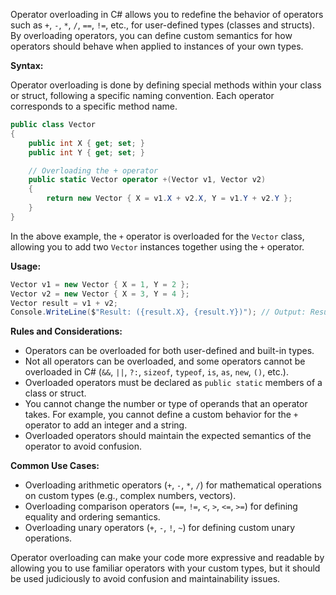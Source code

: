 Operator overloading in C# allows you to redefine the behavior of operators such as `+`, `-`, `*`, `/`, `==`, `!=`, etc., for user-defined types (classes and structs). By overloading operators, you can define custom semantics for how operators should behave when applied to instances of your own types.

**Syntax:**

Operator overloading is done by defining special methods within your class or struct, following a specific naming convention. Each operator corresponds to a specific method name.

```csharp
public class Vector
{
    public int X { get; set; }
    public int Y { get; set; }

    // Overloading the + operator
    public static Vector operator +(Vector v1, Vector v2)
    {
        return new Vector { X = v1.X + v2.X, Y = v1.Y + v2.Y };
    }
}
```

In the above example, the `+` operator is overloaded for the `Vector` class, allowing you to add two `Vector` instances together using the `+` operator.

**Usage:**

```csharp
Vector v1 = new Vector { X = 1, Y = 2 };
Vector v2 = new Vector { X = 3, Y = 4 };
Vector result = v1 + v2;
Console.WriteLine($"Result: ({result.X}, {result.Y})"); // Output: Result: (4, 6)
```

**Rules and Considerations:**

- Operators can be overloaded for both user-defined and built-in types.
- Not all operators can be overloaded, and some operators cannot be overloaded in C# (`&&`, `||`, `?:`, `sizeof`, `typeof`, `is`, `as`, `new`, `()`, etc.).
- Overloaded operators must be declared as `public static` members of a class or struct.
- You cannot change the number or type of operands that an operator takes. For example, you cannot define a custom behavior for the `+` operator to add an integer and a string.
- Overloaded operators should maintain the expected semantics of the operator to avoid confusion.

**Common Use Cases:**

- Overloading arithmetic operators (`+`, `-`, `*`, `/`) for mathematical operations on custom types (e.g., complex numbers, vectors).
- Overloading comparison operators (`==`, `!=`, `<`, `>`, `<=`, `>=`) for defining equality and ordering semantics.
- Overloading unary operators (`+`, `-`, `!`, `~`) for defining custom unary operations.

Operator overloading can make your code more expressive and readable by allowing you to use familiar operators with your custom types, but it should be used judiciously to avoid confusion and maintainability issues.
